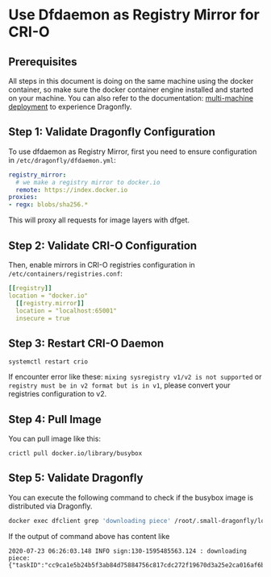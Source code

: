 # Use Dfdaemon as Registry Mirror for CRI-O

## Prerequisites

All steps in this document is doing on the same machine using the docker container, so make sure the docker container engine installed and started on your machine. You can also refer to the documentation: [multi-machine deployment](../multi_machines_deployment.md) to experience Dragonfly.

## Step 1: Validate Dragonfly Configuration

To use dfdaemon as Registry Mirror, first you need to ensure configuration in
`/etc/dragonfly/dfdaemon.yml`:

```yaml
registry_mirror:
  # we make a registry mirror to docker.io
  remote: https://index.docker.io
proxies:
- regx: blobs/sha256.*
```

This will proxy all requests for image layers with dfget.

## Step 2: Validate CRI-O Configuration

Then, enable mirrors in CRI-O registries configuration in
`/etc/containers/registries.conf`:

```yaml
[[registry]]
location = "docker.io"
  [[registry.mirror]]
  location = "localhost:65001"
  insecure = true
```

## Step 3: Restart CRI-O Daemon

```
systemctl restart crio
```

If encounter error like these:
`mixing sysregistry v1/v2 is not supported` or `registry must be in v2 format but is in v1`,
please convert your registries configuration to v2.

## Step 4: Pull Image

You can pull image like this:

```
crictl pull docker.io/library/busybox
```

## Step 5: Validate Dragonfly

You can execute the following command to check if the busybox image is distributed via Dragonfly.

```bash
docker exec dfclient grep 'downloading piece' /root/.small-dragonfly/logs/dfclient.log
```

If the output of command above has content like

```
2020-07-23 06:26:03.148 INFO sign:130-1595485563.124 : downloading piece:{"taskID":"cc9ca1e5b24b5f3ab84d75884756c817cdc272f19670d3a25e2ca016af6bd0f7","superNode":"192.168.0.204:8002","dstCid":"","range":"","result":502,"status":700,"pieceSize":0,"pieceNum":0}
```